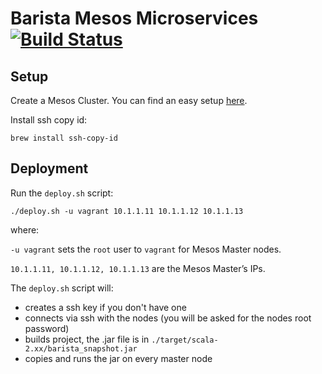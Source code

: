 # Barista Mesos Microservices [![Build Status](https://travis-ci.org/victorursan/barista-mesos-microservices.svg?branch=master)](https://travis-ci.org/victorursan/barista-mesos-microservices)
## Setup
Create a Mesos Cluster. You can find an easy setup [here](https://github.com/victorursan/mesos-cluster-ansible).

Install ssh copy id:
```
brew install ssh-copy-id
```

## Deployment
Run the `deploy.sh` script:

```
./deploy.sh -u vagrant 10.1.1.11 10.1.1.12 10.1.1.13
```

where:

`-u vagrant` sets the `root` user to `vagrant` for Mesos Master nodes.

`10.1.1.11, 10.1.1.12, 10.1.1.13` are the Mesos Master’s IPs.

The `deploy.sh` script will:
  - creates a ssh key if you don't have one
  - connects via ssh with the nodes (you will be asked for the nodes root password)
  - builds project, the .jar file is in `./target/scala-2.xx/barista_snapshot.jar`
  - copies and runs the jar on every master node
